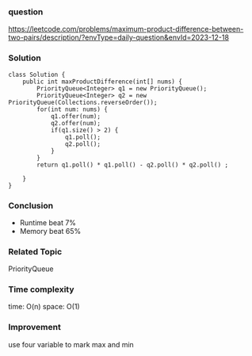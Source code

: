 ### question
https://leetcode.com/problems/maximum-product-difference-between-two-pairs/description/?envType=daily-question&envId=2023-12-18

### Solution
```
class Solution {
    public int maxProductDifference(int[] nums) {
        PriorityQueue<Integer> q1 = new PriorityQueue();
        PriorityQueue<Integer> q2 = new PriorityQueue(Collections.reverseOrder());
        for(int num: nums) {
            q1.offer(num);
            q2.offer(num);
            if(q1.size() > 2) {
                q1.poll();
                q2.poll();
            }
        }
        return q1.poll() * q1.poll() - q2.poll() * q2.poll() ;

    }
}
```
### Conclusion
- Runtime beat 7%
- Memory beat 65%

### Related Topic
PriorityQueue

### Time complexity
time: O(n)
space: O(1)

### Improvement
use four variable to mark max and min